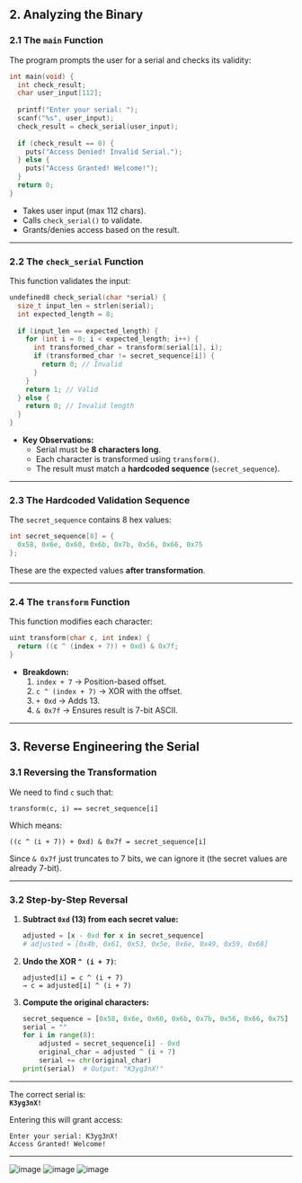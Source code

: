 ## **2. Analyzing the Binary**
### **2.1 The `main` Function**
The program prompts the user for a serial and checks its validity:
```c
int main(void) {
  int check_result;
  char user_input[112];
  
  printf("Enter your serial: ");
  scanf("%s", user_input);
  check_result = check_serial(user_input);
  
  if (check_result == 0) {
    puts("Access Denied! Invalid Serial.");
  } else {
    puts("Access Granted! Welcome!");
  }
  return 0;
}
```
- Takes user input (max 112 chars).
- Calls `check_serial()` to validate.
- Grants/denies access based on the result.

---

### **2.2 The `check_serial` Function**
This function validates the input:
```c
undefined8 check_serial(char *serial) {
  size_t input_len = strlen(serial);
  int expected_length = 8;
  
  if (input_len == expected_length) {
    for (int i = 0; i < expected_length; i++) {
      int transformed_char = transform(serial[i], i);
      if (transformed_char != secret_sequence[i]) {
        return 0; // Invalid
      }
    }
    return 1; // Valid
  } else {
    return 0; // Invalid length
  }
}
```
- **Key Observations:**
  - Serial must be **8 characters long**.
  - Each character is transformed using `transform()`.
  - The result must match a **hardcoded sequence** (`secret_sequence`).

---

### **2.3 The Hardcoded Validation Sequence**
The `secret_sequence` contains 8 hex values:
```c
int secret_sequence[8] = {
  0x58, 0x6e, 0x60, 0x6b, 0x7b, 0x56, 0x66, 0x75
};
```
These are the expected values **after transformation**.

---

### **2.4 The `transform` Function**
This function modifies each character:
```c
uint transform(char c, int index) {
  return ((c ^ (index + 7)) + 0xd) & 0x7f;
}
```
- **Breakdown:**
  1. `index + 7` → Position-based offset.
  2. `c ^ (index + 7)` → XOR with the offset.
  3. `+ 0xd` → Adds 13.
  4. `& 0x7f` → Ensures result is 7-bit ASCII.

---

## **3. Reverse Engineering the Serial**
### **3.1 Reversing the Transformation**
We need to find `c` such that:
```
transform(c, i) == secret_sequence[i]
```
Which means:
```
((c ^ (i + 7)) + 0xd) & 0x7f = secret_sequence[i]
```
Since `& 0x7f` just truncates to 7 bits, we can ignore it (the secret values are already 7-bit).

---

### **3.2 Step-by-Step Reversal**
1. **Subtract `0xd` (13) from each secret value:**
   ```python
   adjusted = [x - 0xd for x in secret_sequence]
   # adjusted = [0x4b, 0x61, 0x53, 0x5e, 0x6e, 0x49, 0x59, 0x68]
   ```

2. **Undo the XOR `^ (i + 7)`**:
   ```
   adjusted[i] = c ^ (i + 7)
   → c = adjusted[i] ^ (i + 7)
   ```

3. **Compute the original characters:**
   ```python
   secret_sequence = [0x58, 0x6e, 0x60, 0x6b, 0x7b, 0x56, 0x66, 0x75]
   serial = ""
   for i in range(8):
       adjusted = secret_sequence[i] - 0xd
       original_char = adjusted ^ (i + 7)
       serial += chr(original_char)
   print(serial)  # Output: "K3yg3nX!"
   ```

---


The correct serial is:  
**`K3yg3nX!`**  

Entering this will grant access:
```
Enter your serial: K3yg3nX!
Access Granted! Welcome!
```

---
![image](https://github.com/user-attachments/assets/1deb6e53-f3d9-4d2a-baff-1c720d12559b)
![image](https://github.com/user-attachments/assets/be47fca1-b768-4e3f-82df-01aa6812eeb2)
![image](https://github.com/user-attachments/assets/d6a30388-fa39-4218-b9ad-46a906cc84fb)




